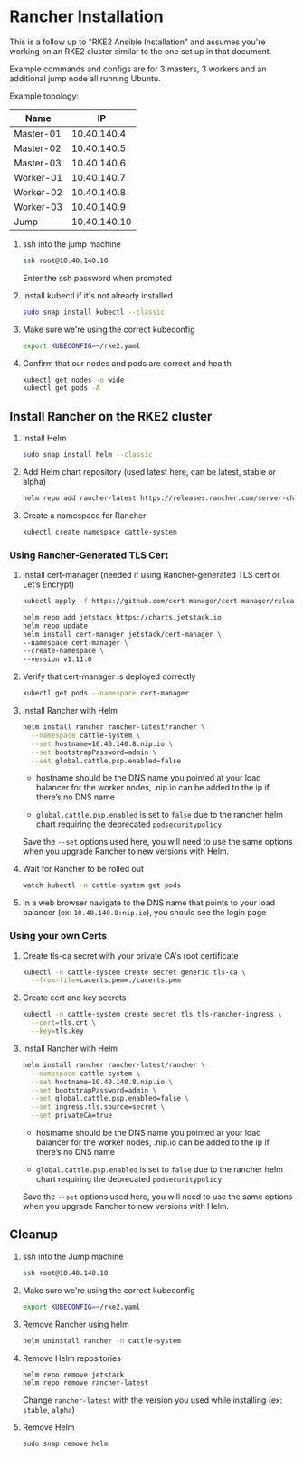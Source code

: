# Rancher Installation
This is a follow up to "RKE2 Ansible Installation" and assumes you're working on an RKE2 cluster similar to the one set up in that document.

Example commands and configs are for 3 masters, 3 workers and an
additional jump node all running Ubuntu.

Example topology:  

| Name      | IP           |
|-----------|--------------|
| Master-01 | 10.40.140.4  | 
| Master-02 | 10.40.140.5  | 
| Master-03 | 10.40.140.6  | 
| Worker-01 | 10.40.140.7  | 
| Worker-02 | 10.40.140.8  | 
| Worker-03 | 10.40.140.9  | 
| Jump      | 10.40.140.10 |

1.  ssh into the jump machine

    ```bash
    ssh root@10.40.140.10
    ```

    Enter the ssh password when prompted

1. Install kubectl if it's not already installed

    ```bash
    sudo snap install kubectl --classic
    ```

1. Make sure we're using the correct kubeconfig

    ```bash
    export KUBECONFIG=~/rke2.yaml
    ```

1. Confirm that our nodes and pods are correct and health

    ```bash
    kubectl get nodes -o wide
    kubectl get pods -A
    ```

## Install Rancher on the RKE2 cluster

1. Install Helm

    ```bash
    sudo snap install helm --classic
    ```

1. Add Helm chart repository (used latest here, can be latest, stable or alpha)

    ```bash
    helm repo add rancher-latest https://releases.rancher.com/server-charts/latest
    ```

1. Create a namespace for Rancher

    ```bash
    kubectl create namespace cattle-system
    ```

### Using Rancher-Generated TLS Cert

1. Install cert-manager (needed if using Rancher-generated TLS cert or Let’s Encrypt)

    ```bash
    kubectl apply -f https://github.com/cert-manager/cert-manager/releases/download/v1.11.0/cert-manager.crds.yaml

    helm repo add jetstack https://charts.jetstack.io
    helm repo update
    helm install cert-manager jetstack/cert-manager \
    --namespace cert-manager \
    --create-namespace \
    --version v1.11.0
    ```

1. Verify that cert-manager is deployed correctly

    ```bash
    kubectl get pods --namespace cert-manager
    ```

1. Install Rancher with Helm

    ```bash
    helm install rancher rancher-latest/rancher \
      --namespace cattle-system \
      --set hostname=10.40.140.8.nip.io \
      --set bootstrapPassword=admin \
      --set global.cattle.psp.enabled=false
    ```

    * hostname should be the DNS name you pointed at your load balancer for the worker nodes, .nip.io can be added to the ip if there’s no DNS name

    * `global.cattle.psp.enabled` is set to `false` due to the rancher helm chart requiring the deprecated `podsecuritypolicy`

    Save the `--set` options used here, you will need to use the same options when you upgrade Rancher to new versions with Helm.

1. Wait for Rancher to be rolled out

    ```bash
    watch kubectl -n cattle-system get pods
    ```

1. In a web browser navigate to the DNS name that points to your load balancer (ex: `10.40.140.8:nip.io`), you should see the login page

### Using your own Certs

1. Create tls-ca secret with your private CA's root certificate

    ```bash
    kubectl -n cattle-system create secret generic tls-ca \
      --from-file=cacerts.pem=./cacerts.pem
    ```

1. Create cert and key secrets

    ```bash
    kubectl -n cattle-system create secret tls tls-rancher-ingress \
      --cert=tls.crt \
      --key=tls.key
    ```

1. Install Rancher with Helm

    ```bash
    helm install rancher rancher-latest/rancher \
      --namespace cattle-system \
      --set hostname=10.40.140.8.nip.io \
      --set bootstrapPassword=admin \
      --set global.cattle.psp.enabled=false \
      --set ingress.tls.source=secret \
      --set privateCA=true
    ```

    * hostname should be the DNS name you pointed at your load balancer for the worker nodes, .nip.io can be added to the ip if there’s no DNS name

    * `global.cattle.psp.enabled` is set to `false` due to the rancher helm chart requiring the deprecated `podsecuritypolicy`

    Save the `--set` options used here, you will need to use the same options when you upgrade Rancher to new versions with Helm.

## Cleanup

1. ssh into the Jump machine

    ```bash
    ssh root@10.40.140.10
    ```

1. Make sure we're using the correct kubeconfig

    ```bash
    export KUBECONFIG=~/rke2.yaml
    ```

1. Remove Rancher using helm

    ```bash
    helm uninstall rancher -n cattle-system
    ```

1. Remove Helm repositories

    ```bash
    helm repo remove jetstack
    helm repo remove rancher-latest
    ```

    Change `rancher-latest` with the version you used while installing (ex: `stable`, `alpha`)

1. Remove Helm

    ```bash
    sudo snap remove helm
    ```
